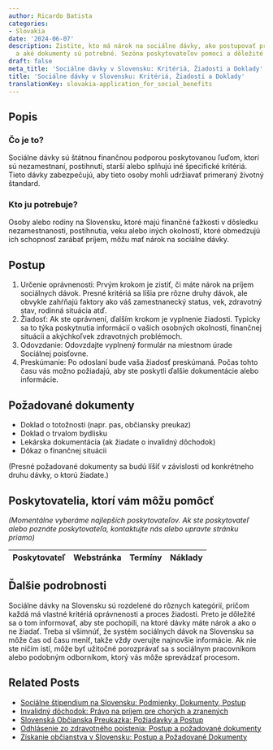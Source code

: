 ```yaml
---
author: Ricardo Batista
categories:
- Slovakia
date: '2024-06-07'
description: Zistite, kto má nárok na sociálne dávky, ako postupovať pri žiadosti
  a aké dokumenty sú potrebné. Sezóna poskytovateľov pomoci a dôležité rady pre žiadateľov.
draft: false
meta_title: 'Sociálne dávky v Slovensku: Kritériá, Žiadosti a Doklady'
title: 'Sociálne dávky v Slovensku: Kritériá, Žiadosti a Doklady'
translationKey: slovakia-application_for_social_benefits
---
```



## Popis
### Čo je to?
Sociálne dávky sú štátnou finančnou podporou poskytovanou ľuďom, ktorí sú nezamestnaní, postihnutí, starší alebo splňujú iné špecifické kritériá. Tieto dávky zabezpečujú, aby tieto osoby mohli udržiavať primeraný životný štandard.

### Kto ju potrebuje?
Osoby alebo rodiny na Slovensku, ktoré majú finančné ťažkosti v dôsledku nezamestnanosti, postihnutia, veku alebo iných okolností, ktoré obmedzujú ich schopnosť zarábať príjem, môžu mať nárok na sociálne dávky.

## Postup
1. Určenie oprávnenosti: Prvým krokom je zistiť, či máte nárok na príjem sociálnych dávok. Presné kritériá sa líšia pre rôzne druhy dávok, ale obvykle zahŕňajú faktory ako váš zamestnanecký status, vek, zdravotný stav, rodinná situácia atď.
2. Žiadosť: Ak ste oprávnení, ďalším krokom je vyplnenie žiadosti. Typicky sa to týka poskytnutia informácií o vašich osobných okolnosti, finančnej situácii a akýchkoľvek zdravotných problémoch.
3. Odovzdanie: Odovzdajte vyplnený formulár na miestnom úrade Sociálnej poisťovne.
4. Preskúmanie: Po odoslaní bude vaša žiadosť preskúmaná. Počas tohto času vás možno požiadajú, aby ste poskytli ďalšie dokumentácie alebo informácie.

## Požadované dokumenty
- Doklad o totožnosti (napr. pas, občiansky preukaz)
- Doklad o trvalom bydlisku
- Lekárska dokumentácia (ak žiadate o invalidný dôchodok)
- Dôkaz o finančnej situácii

(Presné požadované dokumenty sa budú líšiť v závislosti od konkrétneho druhu dávky, o ktorú žiadate.)

## Poskytovatelia, ktorí vám môžu pomôcť

_(Momentálne vyberáme najlepších poskytovateľov. Ak ste poskytovateľ alebo poznáte poskytovateľa, kontaktujte nás alebo upravte stránku priamo)_

| Poskytovateľ    |     Webstránka  |     Termíny      |       Náklady    |
| --------------- | --------------- |  :-------------: | :-------------: |

## Ďalšie podrobnosti
Sociálne dávky na Slovensku sú rozdelené do rôznych kategórií, pričom každá má vlastné kritériá oprávnenosti a proces žiadosti. Preto je dôležité sa o tom informovať, aby ste pochopili, na ktoré dávky máte nárok a ako o ne žiadať. Treba si všimnúť, že systém sociálnych dávok na Slovensku sa môže čas od času meniť, takže vždy overujte najnovšie informácie. Ak nie ste ničím istí, môže byť užitočné porozprávať sa s sociálnym pracovníkom alebo podobným odborníkom, ktorý vás môže sprevádzať procesom.


## Related Posts

- [Sociálne štipendium na Slovensku: Podmienky, Dokumenty, Postup](https://tramitit.com/sk/guides/slovakia/ziadost_o_socialne_stipendium/)
- [Invalidný dôchodok: Právo na príjem pre chorých a zranených](https://tramitit.com/sk/guides/slovakia/ziadost_o_invalidny_dochodok/)
- [Slovenská Občianska Preukazka: Požiadavky a Postup](https://tramitit.com/sk/guides/slovakia/vydanie_obcianskeho_preukazu/)
- [Odhlásenie zo zdravotného poistenia: Postup a požadované dokumenty](https://tramitit.com/sk/guides/slovakia/odhlasenie_zo_zdravotnej_poistovne/)
- [Získanie občianstva v Slovensku: Postup a Požadované Dokumenty](https://tramitit.com/sk/guides/slovakia/nadobudnutie_slovenskeho_obcianstva/)